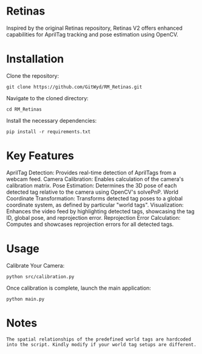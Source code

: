 # Retinas

Inspired by the original Retinas repository, Retinas V2 offers enhanced capabilities for AprilTag tracking and pose estimation using OpenCV.

# Installation

Clone the repository:

    git clone https://github.com/GitWyd/RM_Retinas.git

Navigate to the cloned directory:

    cd RM_Retinas

Install the necessary dependencies:

    pip install -r requirements.txt

# Key Features

AprilTag Detection: Provides real-time detection of AprilTags from a webcam feed.
Camera Calibration: Enables calculation of the camera's calibration matrix.
Pose Estimation: Determines the 3D pose of each detected tag relative to the camera using OpenCV's solvePnP.
World Coordinate Transformation: Transforms detected tag poses to a global coordinate system, as defined by particular "world tags".
Visualization: Enhances the video feed by highlighting detected tags, showcasing the tag ID, global pose, and reprojection error.
Reprojection Error Calculation: Computes and showcases reprojection errors for all detected tags.

# Usage

Calibrate Your Camera:

    python src/calibration.py

Once calibration is complete, launch the main application:

    python main.py

# Notes

    The spatial relationships of the predefined world tags are hardcoded into the script. Kindly modify if your world tag setups are different.
